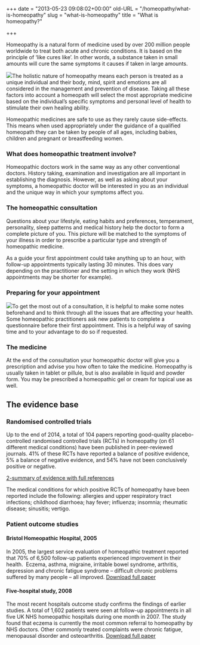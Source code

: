 +++
date = "2013-05-23 09:08:02+00:00"
old-URL = "/homeopathy/what-is-homeopathy"
slug = "what-is-homeopathy"
title = "What is homeopathy?"

+++

Homeopathy is a natural form of medicine used by over 200 million people worldwide to treat both acute and chronic conditions. It is based on the principle of ‘like cures like’. In other words, a substance taken in small amounts will cure the same symptoms it causes if taken in large amounts.

![](https://res.cloudinary.com/homeopathyuk/v1557403245/bha/what-is-homeopathy.jpg)The holistic nature of homeopathy means each person is treated as a unique individual and their body, mind, spirit and emotions are all considered in the management and prevention of disease. Taking all these factors into account a homeopath will select the most appropriate medicine based on the individual’s specific symptoms and personal level of health to stimulate their own healing ability.

Homeopathic medicines are safe to use as they rarely cause side-effects. This means when used appropriately under the guidance of a qualified homeopath they can be taken by people of all ages, including babies, children and pregnant or breastfeeding women.

### What does homeopathic treatment involve?

Homeopathic doctors work in the same way as any other conventional doctors. History taking, examination and investigation are all important in establishing the diagnosis. However, as well as asking about your symptoms, a homeopathic doctor will be interested in you as an individual and the unique way in which your symptoms affect you.

### The homeopathic consultation

Questions about your lifestyle, eating habits and preferences, temperament, personality, sleep patterns and medical history help the doctor to form a complete picture of you. This picture will be matched to the symptoms of your illness in order to prescribe a particular type and strength of homeopathic medicine.

As a guide your first appointment could take anything up to an hour, with follow-up appointments typically lasting 30 minutes. This does vary depending on the practitioner and the setting in which they work (NHS appointments may be shorter for example).

### Preparing for your appointment

[![](https://res.cloudinary.com/homeopathyuk/v1557403245/bha/appointment.jpg)](https://res.cloudinary.com/homeopathyuk/v1557403245/bha/appointment.jpg)To get the most out of a consultation, it is helpful to make some notes beforehand and to think through all the issues that are affecting your health. Some homeopathic practitioners ask new patients to complete a questionnaire before their first appointment. This is a helpful way of saving time and to your advantage to do so if requested.

### The medicine

At the end of the consultation your homeopathic doctor will give you a prescription and advise you how often to take the medicine. Homeopathy is usually taken in tablet or pillule, but is also available in liquid and powder form. You may be prescribed a homeopathic gel or cream for topical use as well.

## The evidence base

### Randomised controlled trials

Up to the end of 2014, a total of 104 papers reporting good-quality placebo-controlled randomised controlled trials (RCTs) in homeopathy (on 61 different medical conditions) have been published in peer-reviewed journals. 41% of these RCTs have reported a balance of positive evidence, 5% a balance of negative evidence, and 54% have not been conclusively positive or negative.

[2-summary of evidence with full references](http://facultyofhomeopathy.org/wp-content/uploads/2016/03/2-page-evidence-summary-for-homeopathy.pdf)

The medical conditions for which positive RCTs of homeopathy have been reported include the following: allergies and upper respiratory tract infections; childhood diarrhoea; hay fever; influenza; insomnia; rheumatic disease; sinusitis; vertigo.

### Patient outcome studies

#### Bristol Homeopathic Hospital, 2005

In 2005, the largest service evaluation of homeopathic treatment reported that 70% of 6,500 follow-up patients experienced improvement in their health.  Eczema, asthma, migraine, irritable bowel syndrome, arthritis, depression and chronic fatigue syndrome – difficult chronic problems suffered by many people – all improved. [Download full paper](https://res.cloudinary.com/homeopathyuk/v1557403245/bha/JACM_11_5_p793-798.pdf)

#### Five-hospital study, 2008

The most recent hospitals outcome study confirms the findings of earlier studies. A total of 1,602 patients were seen at follow-up appointments in all five UK NHS homeopathic hospitals during one month in 2007. The study found that eczema is currently the most common referral to homeopathy by NHS doctors. Other commonly treated complaints were chronic fatigue, menopausal disorder and osteoarthritis. [Download full paper](https://res.cloudinary.com/homeopathyuk/v1557403245/bha/Five_hospital_study_2008.pdf)


